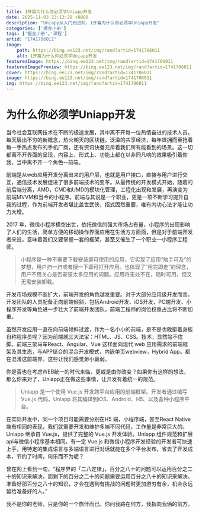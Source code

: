 ```yaml
---
title: 1开篇为什么你必须学Uniapp开发
date: 2025-11-03 23:13:29 +0800
description: "Uniapp从入门到进阶，1开篇为什么你必须学Uniapp开发"
categories: ['掘金小册']
tags: ['掘金小册','课程']
artid: "1741706011"
image:
    path: https://bing.ee123.net/img/rand?artid=1741706011
    alt: 1开篇为什么你必须学Uniapp开发
featuredImage: https://bing.ee123.net/img/rand?artid=1741706011
featuredImagePreview: https://bing.ee123.net/img/rand?artid=1741706011
cover: https://bing.ee123.net/img/rand?artid=1741706011
image: https://bing.ee123.net/img/rand?artid=1741706011
img: https://bing.ee123.net/img/rand?artid=1741706011
---
```


# 为什么你必须学Uniapp开发

当今社会互联网技术在不断的极速发展，其中离不开每一位热情奋进的技术人员。每天层出不穷的新概念，热火朝天的区块链，泛滥的共享经济，每年蜂拥而至抢着每一手热点发布的手机厂商，还有资讯快餐充斥着我们所有能看到的场景。这一切都离不开界面的呈现，内容上、形式上、功能上都在以非同凡响的效果吸引着你我，当中离不开一个角色--前端。

前端是从web应用开发分离出来的用户层，也就是用户接口，直接与用户进行交互，通信技术发展促进了很多前端技术的变革。从最传统的开发模式开始，随着的前后端分离，AMD，CMD和UMD的模块化管理，工程化出现和发展，再演变为前端MVVM和当今的小程序。前端与其说是一个职业，更是一项不断学习提升自我的过程，作为前端开发者堪比盖世武侠，招式固然重要，唯有内功心法才能让功力大增。

2017 年，微信小程序横空出世，依托微信的强大市场占有量，小程序的出现影响了人们的生活，简单方便的移动操作界面应用在生活方方面面，但是对于前端开发者来说，意味着我们又要掌握一套的框架，甚至又催生了一个职业—小程序工程师。

> 小程序是一种不需要下载安装即可使用的应用，它实现了应用“触手可及”的梦想，用户扫一扫或者搜一下即可打开应用。也体现了“用完即走”的理念，用户不用关心是否安装太多应用的问题。应用将无处不在，随时可用，但又无需安装卸载。

开发市场规模不断扩大，前端开发的角色越发重要。对于大部分应用级开发而言，开发团队的人员配备正向前端倾斜，包括Android开发、iOS开发、PC端开发、小程序开发等角色进一步壮大了前端开发团队，前端工程师的岗位权重占比将不断加重。

虽然开发应用一直在向前端倾斜过渡，作为一名小小的前端，是不是也敢挺着身板自称程序员呢？因为前端就三大法宝：HTML、JS、CSS。技术，显然站不住脚。前端三架马车React、Angular、Vue 这样面向现代 web 应用需求的前端框架及其生态，与APP结合的混合开发模式，内嵌单页webview，Hybrid App。都在混淆这前端界。这些让我们感觉渺小羸弱。

你是否也在考虑WEB统一的时代来临，更或是由你改变？如果你有这样的想法，那么你来对了，Uniapp正在做这些事情，让开发有着统一的规范。

> Uniapp 是一个使用 Vue.js 开发跨平台应用的前端框架。开发者通过编写 Vue.js 代码，Uniapp 将其编译到iOS、Android、H5、以及各种小程序平台。

在实际开发中，同一个项目可能需要分别在H5 端，小程序端，甚至React Native 端有相同的表现，我们就需要开发和维护多端不同代码，工作量是非常巨大的。Uniapp 继承自 Vue.js，提供了完整的 Vue.js 开发体验。Uniapp 组件规范和扩展api与微信小程序基本相同。有一定 Vue.js 和微信小程序开发经验的开发者可快速上手，用特定的集成语言与多端语言进行对话就能在多个平台发布，省去了开发成本，节约了时间，何乐而不为呢？

曾在网上看到一句，“程序界的「二八定律」，百分之八十的问题可以运用百分之二十的知识来解决，而剩下的百分之二十的问题需要运用百分之八十的知识来解决。准备好那百分之八十的知识，才会在遇到有挑战的问题时更加游刃有余，机会永远留给准备好的人。”

我不是你的老师，只是你的一个旅伴而已。你问我路在何方，我指向我俩的前方。



